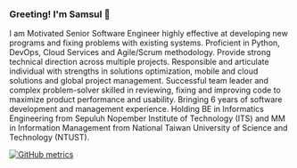 ### Greeting! I'm Samsul 👋

I am Motivated Senior Software Engineer highly effective at developing new programs and fixing problems with existing systems. Proficient in Python, DevOps, Cloud Services and Agile/Scrum methodology. Provide strong technical direction across multiple projects. Responsible and articulate individual with strengths in solutions optimization, mobile and cloud solutions and global project management. Successful team leader and complex problem-solver skilled in reviewing, fixing and improving code to maximize product performance and usability. Bringing 6 years of software development and management experience. Holding BE in Informatics Engineering from Sepuluh Nopember Institute of Technology (ITS) and MM in Information Management from National Taiwan University of Science and Technology (NTUST).

[![GitHub metrics](https://metrics.lecoq.io/gablooge?languages=1&followup=1)](https://github.com/lowlighter/metrics)
